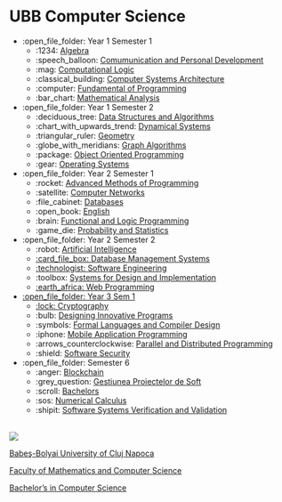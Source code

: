 # UBB Computer Science
<ul>
  <li>:open_file_folder: Year 1 Semester 1
    <ul>
      <li> :1234:
        <a href="https://github.com/dragoscrisan7/Univeristy/tree/main/UBB-CS/Year1/Sem1/Algebra"> 
          Algebra 
        </a>
      </li>
      <li> :speech_balloon:
        <a href="https://github.com/dragoscrisan7/Univeristy/tree/main/UBB-CS/Year1/Sem1/Communication%20and%20Personal%20Development"> 
          Comumunication and Personal Development
        </a>
      </li>
      <li> :mag:
        <a href="https://github.com/dragoscrisan7/Univeristy/tree/main/UBB-CS/Year1/Sem1/Computation%20Logic"> 
          Computational Logic 
        </a>
      </li>
      <li> :classical_building:
        <a href="https://github.com/dragoscrisan7/Univeristy/tree/main/UBB-CS/Year1/Sem1/Computer%20Systems%20Architecture"> 
          Computer Systems Architecture 
        </a>
      </li>
      <li> :computer:
        <a href="https://github.com/dragoscrisan7/Univeristy/tree/main/UBB-CS/Year1/Sem1/Fundamentals%20of%20Programming"> 
          Fundamental of Programming 
        </a>
      </li>
      <li> :bar_chart:
        <a href="https://github.com/dragoscrisan7/Univeristy/tree/main/UBB-CS/Year1/Sem1/Mathematical%20Analysis"> 
          Mathematical Analysis
        </a>
      </li>
    </ul>
  </li>
  <li>:open_file_folder: Year 1 Semester 2
    <ul>
      <li> :deciduous_tree:
        <a href="https://github.com/dragoscrisan7/Univeristy/tree/main/UBB-CS/Year1/Sem2/Data%20Structures%20and%20Algorithms"> 
          Data Structures and Algorithms 
        </a>
      </li>
      <li> :chart_with_upwards_trend:
        <a href="https://github.com/dragoscrisan7/Univeristy/tree/main/UBB-CS/Year1/Sem2/Dynamical%20Systems"> 
          Dynamical Systems 
        </a>
      </li>
      <li> :triangular_ruler:
        <a href="https://github.com/dragoscrisan7/Univeristy/tree/main/UBB-CS/Year1/Sem2/Geometry"> 
          Geometry
        </a>
      </li>
      <li> :globe_with_meridians:
        <a href="https://github.com/dragoscrisan7/Univeristy/tree/main/UBB-CS/Year1/Sem2/Graph%20Algorithms"> 
          Graph Algorithms 
        </a>
      </li>
      <li> :package:
         <a href="https://github.com/dragoscrisan7/Univeristy/tree/main/UBB-CS/Year1/Sem2/Object%20Oriented%20Programming"> 
           Object Oriented Programming
        </a>
      </li>
      <li> :gear:
         <a href="https://github.com/dragoscrisan7/Univeristy/tree/main/UBB-CS/Year1/Sem2/Operating%20Systems"> 
           Operating Systems
        </a>
      </li>
    </ul>
  </li>
  <li>:open_file_folder: Year 2 Semester 1
    <ul>
      <li>  :rocket:
        <a href="https://github.com/dragoscrisan7/Univeristy/tree/main/UBB-CS/Year2/Sem1/Advanced%20Methods%20of%20Programming"> 
          Advanced Methods of Programming
        </a>
      </li>
      <li> :satellite:
        <a href="https://github.com/dragoscrisan7/Univeristy/tree/main/UBB-CS/Year2/Sem1/Computer%20Networks"> 
          Computer Networks 
        </a>
      </li>
      <li> :file_cabinet:
        <a href="https://github.com/dragoscrisan7/Univeristy/tree/main/UBB-CS/Year2/Sem1/Databases"> 
          Databases 
        </a>
      </li>
      <li> :open_book:
        <a href="https://github.com/dragoscrisan7/Univeristy/tree/main/UBB-CS/Year2/Sem1/English"> 
          English
        </a>
      </li>
      <li> :brain:
        <a href="https://github.com/dragoscrisan7/Univeristy/tree/main/UBB-CS/Year2/Sem1/Functional%20and%20Logical%20Programming"> 
          Functional and Logic Programming 
        </a>
      </li>
      <li> :game_die:
        <a href="https://github.com/dragoscrisan7/Univeristy/tree/main/UBB-CS/Year2/Sem1/Probability%20and%20Statistics"> 
          Probability and Statistics
        </a>
      </li>
    </ul>
  </li>
  <li>:open_file_folder: Year 2 Semester 2
    <ul>
      <li> :robot:
        <a href="https://github.com/dragoscrisan7/Univeristy/tree/main/UBB-CS/Year2/Sem2/Artificial%20Intelligence">
          Artificial Intelligence
      </li>
      <li> :card_file_box:
        <a href="https://github.com/dragoscrisan7/Univeristy/tree/main/UBB-CS/Year2/Sem2/Database%20Management%20Systems">
          Database Management Systems
      </li>
      <li> :technologist:
        <a href="https://github.com/dragoscrisan7/Univeristy/tree/main/UBB-CS/Year2/Sem2/Software%20Engineering">
          Software Engineering
        </a>
      </li>
      <li> :toolbox:
        <a href="https://github.com/dragoscrisan7/Univeristy/tree/main/UBB-CS/Year2/Sem2/Systems%20for%20Design%20and%20Implementation">
          Systems for Design and Implementation
      </li>
      <li> :earth_africa:
        <a href="https://github.com/dragoscrisan7/Univeristy/tree/main/UBB-CS/Year2/Sem2/Web%20Programming">
          Web Programming
      </li>
    </ul>
  </li>
  <li>:open_file_folder: Year 3 Sem 1
    <ul>
      <li> :lock:
        <a href="https://github.com/dragoscrisan7/Univeristy/tree/main/UBB-CS/Year3/Sem1/Cryotography">
          Cryptography
        </a>
      </li>
      <li> :bulb:
        <a href="https://github.com/dragoscrisan7/Univeristy/tree/main/UBB-CS/Year3/Sem1/DIP">
          Designing Innovative Programs
        </a>
      </li>
      <li> :symbols:
        <a href="https://github.com/dragoscrisan7/Univeristy/tree/main/UBB-CS/Year3/Sem1/FLCD">
          Formal Languages and Compiler Design
        </a>
      </li>
      <li> :iphone:
        <a href="https://github.com/dragoscrisan7/Univeristy/tree/main/UBB-CS/Year3/Sem1/Mobile">
          Mobile Application Programming
        </a>
      </li>
      <li> :arrows_counterclockwise:
        <a href="https://github.com/dragoscrisan7/Univeristy/tree/main/UBB-CS/Year3/Sem1/Paralel%20and%20Distributed%20Programming">
          Parallel and Distributed Programming
        </a>
      </li>
      <li> :shield:
        <a href="https://github.com/dragoscrisan7/Univeristy/tree/main/UBB-CS/Year3/Sem1/Software%20Security">
          Software Security
        </a>
      </li>
    </ul>
  </li>
  <li>:open_file_folder: Semester 6
    <ul>
      <li> :anger:
        <a href="https://github.com/dragoscrisan7/Univeristy/tree/main/UBB-CS/Year3/Sem2/Blockchain%20Smart%20Contracts">
          Blockchain
        </a>
      </li>
      <li> :grey_question:
        <a href="https://github.com/dragoscrisan7/Univeristy/tree/main/UBB-CS/Year3/Sem2/Gestiunea%20proiectelor%20soft">
          Gestiunea Proiectelor de Soft
        </a>
      </li>
      <li> :scroll:
        <a href="https://github.com/dragoscrisan7/Univeristy/tree/main/UBB-CS/Year3/Sem2/Licenta">
          Bachelors
        </a>
      </li>
      <li> :sos:
        <a href="https://github.com/dragoscrisan7/Univeristy/tree/main/UBB-CS/Year3/Sem2/Calcul%20numeric">
          Numerical Calculus
        </a>
      </li>
      <li> :shipit:
        <a href="https://github.com/dragoscrisan7/Univeristy/tree/main/UBB-CS/Year3/Sem2/SSVV">
          Software Systems Verification and Validation
        </a>
      </li>
    </ul>
  </li>
</ul>

<br>
<img src="http://www.chem.ubbcluj.ro/romana/conferinte/MEEMB/archive/pictures/ubb.gif" />
<a href="http://www.cs.ubbcluj.ro">
<p> Babeş-Bolyai University of Cluj Napoca </p>
<p> Faculty of Mathematics and Computer Science </p>
<p> Bachelor’s in Computer Science </p>
</a>
<br>
